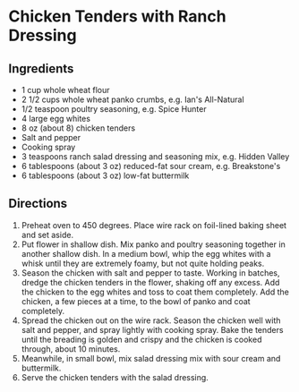 # Chicken Tenders with Ranch Dressing

## Ingredients

- 1 cup whole wheat flour
- 2 1/2 cups whole wheat panko crumbs, e.g. Ian's All-Natural
- 1/2 teaspoon poultry seasoning, e.g. Spice Hunter
- 4 large egg whites
- 8 oz (about 8) chicken tenders
- Salt and pepper
- Cooking spray
- 3 teaspoons ranch salad dressing and seasoning mix, e.g. Hidden Valley
- 6 tablespoons (about 3 oz) reduced-fat sour cream, e.g. Breakstone's
- 6 tablespoons (about 3 oz) low-fat buttermilk

## Directions

1. Preheat oven to 450 degrees. Place wire rack on foil-lined baking sheet and set aside.
2. Put flower in shallow dish. Mix panko and poultry seasoning together in another shallow dish. In a medium bowl, whip the egg whites with a whisk until they are extremely foamy, but not quite holding peaks.
3. Season the chicken with salt and pepper to taste. Working in batches, dredge the chicken tenders in the flower, shaking off any excess. Add the chicken to the egg whites and toss to coat them completely. Add the chicken, a few pieces at a time, to the bowl of panko and coat completely.
4. Spread the chicken out on the wire rack. Season the chicken well with salt and pepper, and spray lightly with cooking spray. Bake the tenders until the breading is golden and crispy and the chicken is cooked through, about 10 minutes.
5. Meanwhile, in small bowl, mix salad dressing mix with sour cream and buttermilk.
6. Serve the chicken tenders with the salad dressing.